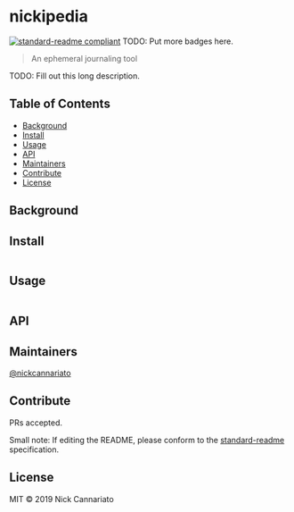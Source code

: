# nickipedia

[![standard-readme compliant](https://img.shields.io/badge/standard--readme-OK-green.svg?style=flat-square)](https://github.com/RichardLitt/standard-readme)
TODO: Put more badges here.

> An ephemeral journaling tool

TODO: Fill out this long description.

## Table of Contents

- [Background](#background)
- [Install](#install)
- [Usage](#usage)
- [API](#api)
- [Maintainers](#maintainers)
- [Contribute](#contribute)
- [License](#license)

## Background

## Install

```
```

## Usage

```
```

## API

## Maintainers

[@nickcannariato](https://github.com/nickcannariato)

## Contribute

PRs accepted.

Small note: If editing the README, please conform to the [standard-readme](https://github.com/RichardLitt/standard-readme) specification.

## License

MIT © 2019 Nick Cannariato
